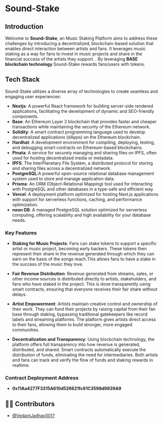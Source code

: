 # Sound-Stake

## Introduction

Welcome to  **Sound-Stake**, an Music Staking Platform aims to address these challenges by introducing a decentralized, blockchain-based solution that enables direct interaction between artists and fans. It leverages music staking as a way for fans to invest in music projects and share in the financial success of the artists they support. 
. By leveraging **BASE blockchain technology** Sound-Stake rewards fans/users with tokens.


## Tech Stack

Sound-Stake utilizes a diverse array of technologies to create seamless and engaging user experiences:

- **Nextjs**: A powerful React framework for building server-side rendered applications, facilitating the development of dynamic and SEO-friendly components.
- **Base**: An Ethereum Layer 2 blockchain that provides faster and cheaper transactions while maintaining the security of the Ethereum network.
- **Solidity**: A smart contract programming language used to develop decentralized applications (dApps) on the Ethereum blockchain.
- **Hardhat**: A development environment for compiling, deploying, testing, and debugging smart contracts on Ethereum-based blockchains.
- **Pinata**:  A service for securely managing and sharing files on IPFS, often used for hosting decentralized media or metadata.
- **IPFS**: The InterPlanetary File System, a distributed protocol for storing and sharing files across a decentralized network.
- **PostgreSQL**:A powerful open-source relational database management system used to store and manage application data.
- **Prisma**: An ORM (Object-Relational Mapping) tool used for interacting with PostgreSQL and other databases in a type-safe and efficient way.
- **Vercel**:  A deployment platform optimized for hosting Next.js applications with support for serverless functions, caching, and performance optimization.
- **neon DB**: A managed PostgreSQL solution optimized for serverless computing, offering scalability and high availability for your database needs.


### Key Features

- **Staking for Music Projects**: Fans can stake tokens to support a specific artist or music project, becoming early backers. These tokens then represent their share in the revenue generated through which they can earn on the basis of the songs reach.This allows fans to have a stake in the success of the music they love.

- **Fair Revenue Distribution**: Revenue generated from streams, sales, or other income sources is distributed directly to artists, stakeholders, and fans who have staked in the project. This is done transparently using smart contracts, ensuring that everyone receives their fair share without delays.

- **Artist Empowerment**: Artists maintain creative control and ownership of their work. They can fund their projects by raising capital from their fan base through staking, bypassing traditional gatekeepers like record labels and streaming platforms.
The platform gives artists direct access to their fans, allowing them to build stronger, more engaged communities.

- **Decentralization and Transparency**: Using blockchain technology, the platform offers full transparency into how revenue is generated, distributed, and shared. Smart contracts automatically execute the distribution of funds, eliminating the need for intermediaries.
Both artists and fans can track and verify the flow of funds and staking rewards in realtime.


### Contract Deployment Address
- **0x11Aa4277F3315A610d526621fc61C3598d9839A9**

## 👨‍💻 Contributors

- [@VedantJadhav0017](https://github.com/VedantJadhav0017)
